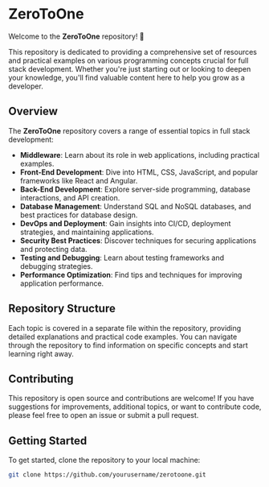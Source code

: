# ZeroToOne

Welcome to the **ZeroToOne** repository! 🚀

This repository is dedicated to providing a comprehensive set of resources and practical examples on various programming concepts crucial for full stack development. Whether you're just starting out or looking to deepen your knowledge, you'll find valuable content here to help you grow as a developer.

## Overview

The **ZeroToOne** repository covers a range of essential topics in full stack development:

- **Middleware**: Learn about its role in web applications, including practical examples.
- **Front-End Development**: Dive into HTML, CSS, JavaScript, and popular frameworks like React and Angular.
- **Back-End Development**: Explore server-side programming, database interactions, and API creation.
- **Database Management**: Understand SQL and NoSQL databases, and best practices for database design.
- **DevOps and Deployment**: Gain insights into CI/CD, deployment strategies, and maintaining applications.
- **Security Best Practices**: Discover techniques for securing applications and protecting data.
- **Testing and Debugging**: Learn about testing frameworks and debugging strategies.
- **Performance Optimization**: Find tips and techniques for improving application performance.

## Repository Structure

Each topic is covered in a separate file within the repository, providing detailed explanations and practical code examples. You can navigate through the repository to find information on specific concepts and start learning right away.

## Contributing

This repository is open source and contributions are welcome! If you have suggestions for improvements, additional topics, or want to contribute code, please feel free to open an issue or submit a pull request.

## Getting Started

To get started, clone the repository to your local machine:

```bash
git clone https://github.com/yourusername/zerotoone.git
